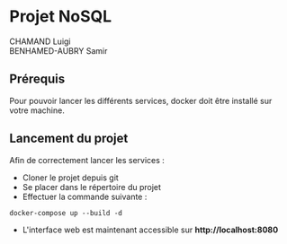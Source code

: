 # Projet NoSQL

CHAMAND Luigi<br>
BENHAMED-AUBRY Samir

## Prérequis

Pour pouvoir lancer les différents services, docker doit être installé sur votre machine.

## Lancement du projet

Afin de correctement lancer les services : 
- Cloner le projet depuis git
- Se placer dans le répertoire du projet
- Effectuer la commande suivante :
```
docker-compose up --build -d
```
- L'interface web est maintenant accessible sur **http://localhost:8080**

